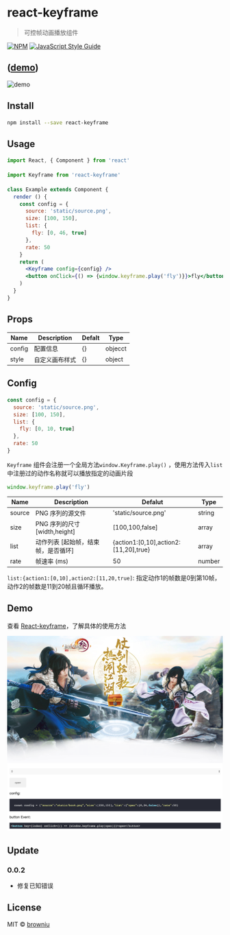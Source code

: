 # react-keyframe

> 可控帧动画播放组件

[![NPM](https://img.shields.io/npm/v/react-keyframe.svg)](https://www.npmjs.com/package/react-keyframe) [![JavaScript Style Guide](https://img.shields.io/badge/code_style-standard-brightgreen.svg)](https://standardjs.com)


## ([demo](https://browniu.github.io/react-keyframe))

![demo]()

## Install

```bash
npm install --save react-keyframe
```

## Usage

```jsx
import React, { Component } from 'react'

import Keyframe from 'react-keyframe'

class Example extends Component {
  render () {
    const config = {
      source: 'static/source.png',
      size: [100, 150],
      list: {
        fly: [0, 46, true]
      },
      rate: 50
    }
    return (
      <Keyframe config={config} />
      <button onClick={() => {window.keyframe.play('fly')}}>fly</button>
    )
  }
}
```

## Props

| Name   | Description    | Defalt | Type    |
| ------ | -------------- | ------ | ------- |
| config | 配置信息       | {}     | objecct |
| style  | 自定义画布样式 | {}     | object  |

## Config

```javascript
const config = {
  source: 'static/source.png',
  size: [100, 150],
  list: {
    fly: [0, 10, true]
  },
  rate: 50
}
```

`Keyframe` 组件会注册一个全局方法`window.Keyframe.play()` ，使用方法传入`list`中注册过的动作名称就可以播放指定的动画片段

```javascript
window.keyframe.play('fly')
```

| Name   | Description                         | Defalut                               | Type   |
| ------ | ----------------------------------- | ------------------------------------- | ------ |
| source | PNG 序列的源文件                    | 'static/source.png'                   | string |
| size   | PNG 序列的尺寸 [width,height]       | [100,100,false]                       | array  |
| list   | 动作列表 [起始帧，结束帧，是否循环] | {action1:[0,10],action2:[11,20],true} | array  |
| rate   | 帧速率 (ms)                         | 50                                    | number |

`list:{action1:[0,10],action2:[11,20,true]`: 指定动作1的帧数是0到第10帧，动作2的帧数是11到20帧且循环播放。

## Demo

查看 [React-keyframe](https://browniu.com/react-keyframe)，了解具体的使用方法

![](static/react-keyframe_demo.png)

## Update

### 0.0.2

* 修复已知错误

## License

MIT © [browniu](https://github.com/browniu)
